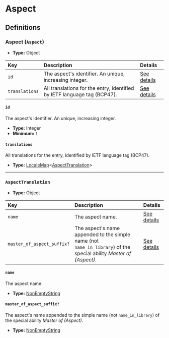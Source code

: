 # Aspect

## Definitions

### <a name="Aspect"></a> Aspect (`Aspect`)

- **Type:** Object

Key | Description | Details
:-- | :-- | :--
`id` | The aspect's identifier. An unique, increasing integer. | <a href="#Aspect/id">See details</a>
`translations` | All translations for the entry, identified by IETF language tag (BCP47). | <a href="#Aspect/translations">See details</a>

#### <a name="Aspect/id"></a> `id`

The aspect's identifier. An unique, increasing integer.

- **Type:** Integer
- **Minimum:** `1`

#### <a name="Aspect/translations"></a> `translations`

All translations for the entry, identified by IETF language tag (BCP47).

- **Type:** <a href="./_LocaleMap.md#LocaleMap">LocaleMap</a>&lt;<a href="#AspectTranslation">AspectTranslation</a>&gt;

---

### <a name="AspectTranslation"></a> `AspectTranslation`

- **Type:** Object

Key | Description | Details
:-- | :-- | :--
`name` | The aspect name. | <a href="#AspectTranslation/name">See details</a>
`master_of_aspect_suffix?` | The aspect's name appended to the simple name (not `name_in_library`) of the special ability *Master of (Aspect)*. | <a href="#AspectTranslation/master_of_aspect_suffix">See details</a>

#### <a name="AspectTranslation/name"></a> `name`

The aspect name.

- **Type:** <a href="./_NonEmptyString.md#NonEmptyString">NonEmptyString</a>

#### <a name="AspectTranslation/master_of_aspect_suffix"></a> `master_of_aspect_suffix?`

The aspect's name appended to the simple name (not `name_in_library`) of the special ability *Master of (Aspect)*.

- **Type:** <a href="./_NonEmptyString.md#NonEmptyString">NonEmptyString</a>
